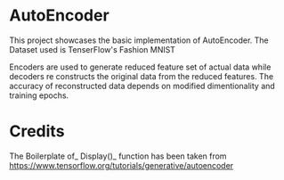 # AutoEncoder

This project showcases the basic implementation of AutoEncoder. The Dataset used is TenserFlow's Fashion MNIST

Encoders are used to generate reduced feature set of actual data while decoders re constructs the original data from the reduced features. The accuracy of reconstructed data depends on modified dimentionality and training epochs.

# Credits
The Boilerplate of_ Display()_ function has been taken from https://www.tensorflow.org/tutorials/generative/autoencoder
